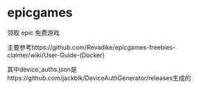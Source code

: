 # epicgames
领取 epic 免费游戏

主要参考https://github.com/Revadike/epicgames-freebies-claimer/wiki/User-Guide-(Docker)

其中device_auths.json是https://github.com/jackblk/DeviceAuthGenerator/releases生成的

